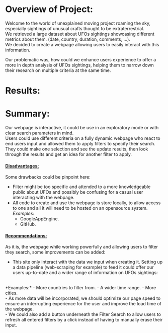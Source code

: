 # **Overview of Project:**

Welcome to the world of unexplained moving project roaming the sky, especially sightings of unusual crafts thought to be extraterrestrial.<br>
We retrieved a large dataset about UFOs sightings showcasing different metrics about them. (date, country, duration, comments, ...).<br>
We decided to create a webpage allowing users to easily interact with this information.<br>

Our problematic was, how could we enhance users experience to offer a more in depth analysis of UFOs sightings, helping them to narrow down their research on multiple criteria at the same time.<br>

# **Results:**




# **Summary:**

Our webpage is interactive, it could be use in an exploratory mode or with clear search parameters in mind.<br>
Users could use different criteria on a fully dynamic webpage who react to end users input and allowed them to apply filters to specify their search. They could make one selection and see the update results, then look through the results and get an idea for another filter to apply.<br>


#### <u>Disadvantages:</u>

Some drawbacks could be pinpoint here:
 - Filter might be too specific and attended to a more knowledgeable public about UFOs and possibly be confusing for a casual user interacting with the webpage.<br>
 - All code to create and use the webpage is store locally, to allow access to one and all it  will need to be hosted on an opensource system.<br>
   *Examples:*
   - GoogleAppEngine. 
   - GitHub.

#### <u>Recommendations:</u>

As it is, the webpage while working powerfully and allowing users to filter they search, some improvements can be added:<br>

- This site only interact with the data we input when creating it. Setting up a data pipeline (web-scraping for example) to feed it could offer our users up-to-date and a wider range of information on UFOs sightings:
<br>
    *Examples:*
  - More countries to filter from.
  - A wider time range.
  - More cities.
<br>
- As more data will be incorporated, we should optimize our page speed to ensure an interrupting experience for the user and improve the load time of the webpage.<br>
- We could also add a button underneath the Filter Search to allow users to refresh all entered filters by a click instead of having to manually erase their input.





